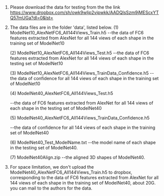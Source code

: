 1. Please download the data for testing from the the link https://www.dropbox.com/sh/owk9wljp2vipwkk/AADQlsSzm9jMEScxYTQ57mUGa?dl=0&lst=

2. The data files are in the folder 'data', listed below.
    (1) ModelNet10_AlexNetFC6_All144Views_Train.h5
    --the data of FC6 features extracted from AlexNet for all 144 views of each shape in the training set of ModelNet10
     
    (2) ModelNet10_AlexNetFC6_All144Views_Test.h5
    --the data of FC6 features extracted from AlexNet for all 144 views of each shape in the testing set of ModelNet10
     
    (3) ModelNet10_AlexNetFC6_All144Views_TrainData_Confidence.h5
    --the data of confidence for all 144 views of each shape in the training set of ModelNet10
    
    (4) ModelNet40_AlexNetFC6_All144Views_Test.h5
    
    --the data of FC6 features extracted from AlexNet for all 144 views of each shape in the testing set of ModelNet40

    (5) ModelNet40_AlexNetFC6_All144Views_TrainData_Confidence.h5
    
    --the data of confidence for all 144 views of each shape in the training set of ModelNet40
    
    (6) ModelNet40_Test_ModelName.txt
    --the model name of each shape in the testing set of ModelNet40.
    
    (7) ModelNet40Align.zip
    --the aligned 3D shapes of ModelNet40.
    
3. For space limitation, we don't upload the ModelNet40_AlexNetFC6_All144Views_Train.h5 to dropbox, corresponding to the data of FC6 features extracted from AlexNet for all 144 views of each shape in the training set of ModelNet40, about 20G. you can mail to the authors for the data.
    
